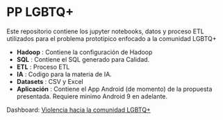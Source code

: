# PP LGBTQ+

Este repositorio contiene los jupyter notebooks, datos y proceso ETL utilizados para el problema prototipico enfocado a la comunidad LGBTQ+

- **Hadoop** : Contiene la configuración de Hadoop
- **SQL** : Contiene el SQL generado para Calidad.
- **ETL** : Proceso ETL
- **IA** : Codigo para la materia de IA.
- **Datasets** : CSV y Excel
- **Aplicación** : Contiene el App Android (de momento) de la propuesta presentada. Requiere minimo Android 9 en adelante.

Dashboard: [Violencia hacia la comunidad LGBTQ+](https://urc-violencia-lgbtq.streamlit.app/)